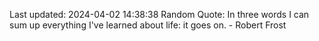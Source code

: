Last updated: 2024-04-02 14:38:38
Random Quote: In three words I can sum up everything I've learned about life: it goes on. - Robert Frost